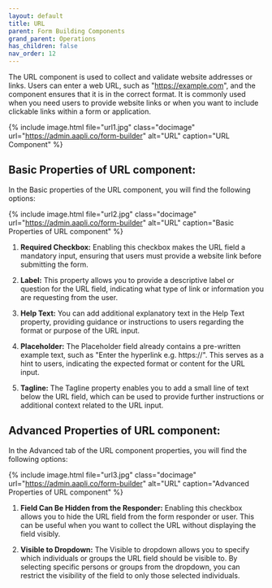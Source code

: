 ```yaml
---
layout: default
title: URL 
parent: Form Building Components
grand_parent: Operations
has_children: false
nav_order: 12
---
```


The URL component is used to collect and validate website addresses or links. Users can enter a web URL, such as "https://example.com", and the component ensures that it is in the correct format. It is commonly used when you need users to provide website links or when you want to include clickable links within a form or application.

{% include image.html file="url1.jpg" class="docimage" url="https://admin.aapli.co/form-builder" alt="URL" caption="URL Component" %}

## Basic Properties of URL component:
In the Basic properties of the URL component, you will find the following options:

{% include image.html file="url2.jpg" class="docimage" url="https://admin.aapli.co/form-builder" alt="URL" caption="Basic Properties of URL component" %}

1. **Required Checkbox:** Enabling this checkbox makes the URL field a mandatory input, ensuring that users must provide a website link before submitting the form.

2. **Label:** This property allows you to provide a descriptive label or question for the URL field, indicating what type of link or information you are requesting from the user.

3. **Help Text:** You can add additional explanatory text in the Help Text property, providing guidance or instructions to users regarding the format or purpose of the URL input.

4. **Placeholder:** The Placeholder field already contains a pre-written example text, such as "Enter the hyperlink e.g. https://". This serves as a hint to users, indicating the expected format or content for the URL input.

5. **Tagline:** The Tagline property enables you to add a small line of text below the URL field, which can be used to provide further instructions or additional context related to the URL input.

## Advanced Properties of URL component:
In the Advanced tab of the URL component properties, you will find the following options:

{% include image.html file="url3.jpg" class="docimage" url="https://admin.aapli.co/form-builder" alt="URL" caption="Advanced Properties of URL component" %}

1. **Field Can Be Hidden from the Responder:** Enabling this checkbox allows you to hide the URL field from the form responder or user. This can be useful when you want to collect the URL without displaying the field visibly.

2. **Visible to Dropdown:** The Visible to dropdown allows you to specify which individuals or groups the URL field should be visible to. By selecting specific persons or groups from the dropdown, you can restrict the visibility of the field to only those selected individuals.
